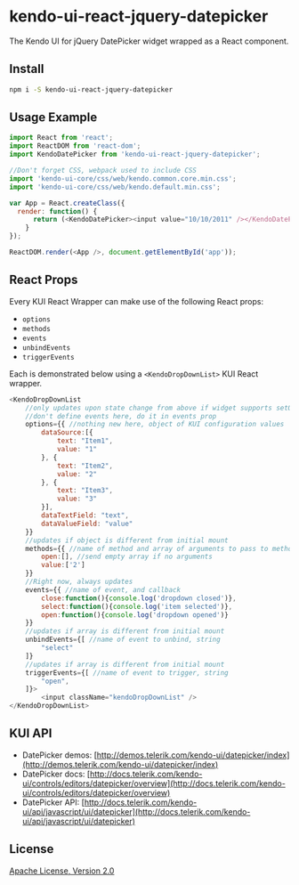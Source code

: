 # kendo-ui-react-jquery-datepicker

The Kendo UI for jQuery DatePicker widget wrapped as a React component.

## Install

```bash
npm i -S kendo-ui-react-jquery-datepicker
```

## Usage Example

```javascript
import React from 'react';
import ReactDOM from 'react-dom';
import KendoDatePicker from 'kendo-ui-react-jquery-datepicker';

//Don't forget CSS, webpack used to include CSS
import 'kendo-ui-core/css/web/kendo.common.core.min.css';
import 'kendo-ui-core/css/web/kendo.default.min.css';

var App = React.createClass({
  render: function() {
	  return (<KendoDatePicker><input value="10/10/2011" /></KendoDatePicker>);
	}
});

ReactDOM.render(<App />, document.getElementById('app'));
```

## React Props

Every KUI React Wrapper can make use of the following React props:

* `options`
* `methods`
* `events`
* `unbindEvents`
* `triggerEvents`

Each is demonstrated below using a `<KendoDropDownList>` KUI React wrapper.

```javascript
<KendoDropDownList
	//only updates upon state change from above if widget supports setOptions()
	//don't define events here, do it in events prop
	options={{ //nothing new here, object of KUI configuration values
		dataSource:[{
			text: "Item1",
			value: "1"
		}, {
			text: "Item2",
			value: "2"
		}, {
			text: "Item3",
			value: "3"
		}],
		dataTextField: "text",
		dataValueField: "value"
	}}
	//updates if object is different from initial mount
	methods={{ //name of method and array of arguments to pass to method
		open:[], //send empty array if no arguments
		value:['2']
	}}
	//Right now, always updates
	events={{ //name of event, and callback
		close:function(){console.log('dropdown closed')},
		select:function(){console.log('item selected')},
		open:function(){console.log('dropdown opened')}
	}}
	//updates if array is different from initial mount
	unbindEvents={[ //name of event to unbind, string
		"select"
	]}
	//updates if array is different from initial mount
	triggerEvents={[ //name of event to trigger, string
		"open",
	]}>
		<input className="kendoDropDownList" />
</KendoDropDownList>
```

## KUI API

* DatePicker demos: [http://demos.telerik.com/kendo-ui/datepicker/index](http://demos.telerik.com/kendo-ui/datepicker/index)
* DatePicker docs: [http://docs.telerik.com/kendo-ui/controls/editors/datepicker/overview](http://docs.telerik.com/kendo-ui/controls/editors/datepicker/overview)
* DatePicker API: [http://docs.telerik.com/kendo-ui/api/javascript/ui/datepicker](http://docs.telerik.com/kendo-ui/api/javascript/ui/datepicker)

## License

[Apache License, Version 2.0](http://www.apache.org/licenses/LICENSE-2.0)
